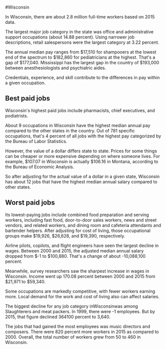 

#Wisconsin

In Wisconsin, there are about 2.8 million full-time workers based on 2015 data.

The largest major job category in the state was office and administrative support occupations (about 14.88 percent). Using narrower job descriptions, retail salespersons were the largest category at 3.22 percent.
               
The annual median pay ranges from $17,510 for shampooers at the lowest end of the spectrum to  $182,860 for pediatricians at the highest. That's a gap of $177,040. Mississippi has the largest gap in the country of $193,000 between anesthesiologists and psychiatric aides.
          
Credentials, experience, and skill contribute to the differences in pay within a given occupation.

## Best paid jobs
Wisconsin's highest paid jobs include <span class='occ_title_em'>pharmacists, chief executives</span>, and <span class='occ_title_em'>podiatrists</span>.
               
About 9 occupations in Wisconsin have the highest median annual pay compared to the other states in the country. Out of 781 specific occupations, that's 4 percent of all jobs with the highest pay categorized by the Bureau of Labor Statistics.
               
However, the value of a dollar differs state to state. Prices for some things can be cheaper or more expensive depending on where someone lives. For example, $107.07 in Wisconsin is actually $106.16 in Montana, according to the Bureau of Economic Analysis.
               
So after adjusting for the actual value of a dollar in a given state, Wisconsin has about 12 jobs that have the highest median annual salary compared to other states.
               
## Worst paid jobs

Its lowest-paying jobs include <span class='occ_title_em'>combined food preparation and serving workers, including fast food</span>, <span class='occ_title_em'>door-to-door sales workers, news and street vendors, and related workers</span>, and <span class='occ_title_em'>dining room and cafeteria attendants and bartender helpers</span>. After adjusting for cost of living, those occupational groups make $19,926,  $26,628, and  $19,390, respectively.
               
<span class='occ_title_em'>Airline pilots, copilots, and flight engineers</span> have seen the largest decline in wages. Between 2000 and 2015, the adjusted median annual salary dropped from $-1 to $100,880. That's a change of about -10,088,100 percent.
               
Meanwhile, <span class='occ_title_em'>survey researchers</span> saw the sharpest increase in wages in Wisconsin. Income went up 170.08 percent between 2000 and 2015 from $21,971 to $59,340.

Some occupations are markedly competitive, with fewer workers earning more. Local demand for the work and cost of living also can affect salaries.

            
The biggest decline for any job category inWisconsinwas among <span class='occ_title_em'>Slaughterers and meat packers</span>. In 1999, there were -1 employees. But by 2015, that figure declined 364100 percent to 3,640. 
               
The jobs that had gained the most employees was music directors and composers. There were 820 percent more workers in 2015 as compared to 2000. Overall, the total number of workers grew from 50 to 460 in Wisconsin.
